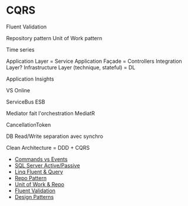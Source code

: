 # CQRS

Fluent Validation

Repository pattern
Unit of Work pattern

Time series

Application Layer = Service
Application Façade = Controllers
Integration Layer?
Infrastructure Layer (technique, stateful) = DL

Application Insights

VS Online

ServiceBus
ESB

Mediator fait l'orchestration
MediatR

CancellationToken

DB Read/Write separation avec synchro

Clean Architecture = DDD + CQRS

* [Commands vs Events](https://stackoverflow.com/questions/4962755/why-are-commands-and-events-separately-represented)
* [SQL Server Active/Passive](https://dba.stackexchange.com/questions/135964/sql-server-clustering-active-active-or-active-passive)
* [Linq Fluent & Query](https://stackoverflow.com/questions/214500/fluent-and-query-expression-is-there-any-benefits-of-one-over-other)
* [Repo Pattern](https://www.google.com/search?client=firefox-b-d&q=repository+pattern)
* [Unit of Work & Repo](https://jasonwatmore.com/post/2015/01/28/unit-of-work-repository-pattern-in-mvc5-and-web-api-2-with-fluent-nhibernate-and-ninject)
* [Fluent Validation](https://www.google.com/search?client=firefox-b-d&q=fluent+validation)
* [Design Patterns](https://refactoring.guru/design-patterns/catalog)
